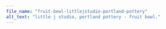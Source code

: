```yaml
---
file_name: "fruit-bowl-littlejstudio-portland-pottery"
alt_text: "little j studio, portland pottery - fruit bowl."
---
```

